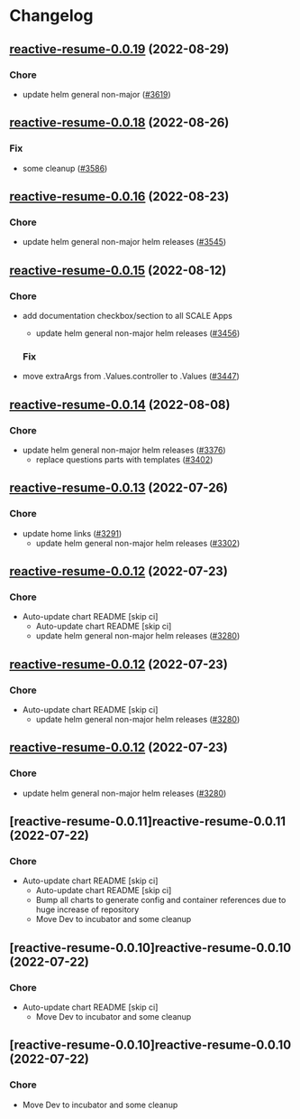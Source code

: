 # Changelog



## [reactive-resume-0.0.19](https://github.com/truecharts/charts/compare/reactive-resume-0.0.18...reactive-resume-0.0.19) (2022-08-29)

### Chore

- update helm general non-major ([#3619](https://github.com/truecharts/charts/issues/3619))




## [reactive-resume-0.0.18](https://github.com/truecharts/charts/compare/reactive-resume-0.0.16...reactive-resume-0.0.18) (2022-08-26)

### Fix

- some cleanup ([#3586](https://github.com/truecharts/charts/issues/3586))




## [reactive-resume-0.0.16](https://github.com/truecharts/charts/compare/reactive-resume-0.0.15...reactive-resume-0.0.16) (2022-08-23)

### Chore

- update helm general non-major helm releases ([#3545](https://github.com/truecharts/charts/issues/3545))




## [reactive-resume-0.0.15](https://github.com/truecharts/charts/compare/reactive-resume-0.0.14...reactive-resume-0.0.15) (2022-08-12)

### Chore

- add documentation checkbox/section to all SCALE Apps
  - update helm general non-major helm releases ([#3456](https://github.com/truecharts/charts/issues/3456))

  ### Fix

- move extraArgs from .Values.controller to .Values ([#3447](https://github.com/truecharts/charts/issues/3447))




## [reactive-resume-0.0.14](https://github.com/truecharts/charts/compare/reactive-resume-0.0.13...reactive-resume-0.0.14) (2022-08-08)

### Chore

- update helm general non-major helm releases ([#3376](https://github.com/truecharts/charts/issues/3376))
  - replace questions parts with templates ([#3402](https://github.com/truecharts/charts/issues/3402))




## [reactive-resume-0.0.13](https://github.com/truecharts/apps/compare/reactive-resume-0.0.12...reactive-resume-0.0.13) (2022-07-26)

### Chore

- update home links ([#3291](https://github.com/truecharts/apps/issues/3291))
  - update helm general non-major helm releases ([#3302](https://github.com/truecharts/apps/issues/3302))




## [reactive-resume-0.0.12](https://github.com/truecharts/apps/compare/reactive-resume-0.0.11...reactive-resume-0.0.12) (2022-07-23)

### Chore

- Auto-update chart README [skip ci]
  - Auto-update chart README [skip ci]
  - update helm general non-major helm releases ([#3280](https://github.com/truecharts/apps/issues/3280))




## [reactive-resume-0.0.12](https://github.com/truecharts/apps/compare/reactive-resume-0.0.11...reactive-resume-0.0.12) (2022-07-23)

### Chore

- Auto-update chart README [skip ci]
  - update helm general non-major helm releases ([#3280](https://github.com/truecharts/apps/issues/3280))




## [reactive-resume-0.0.12](https://github.com/truecharts/apps/compare/reactive-resume-0.0.11...reactive-resume-0.0.12) (2022-07-23)

### Chore

- update helm general non-major helm releases ([#3280](https://github.com/truecharts/apps/issues/3280))




## [reactive-resume-0.0.11]reactive-resume-0.0.11 (2022-07-22)

### Chore

- Auto-update chart README [skip ci]
  - Auto-update chart README [skip ci]
  - Bump all charts to generate config and container references due to huge increase of repository
  - Move Dev to incubator and some cleanup




## [reactive-resume-0.0.10]reactive-resume-0.0.10 (2022-07-22)

### Chore

- Auto-update chart README [skip ci]
  - Move Dev to incubator and some cleanup




## [reactive-resume-0.0.10]reactive-resume-0.0.10 (2022-07-22)

### Chore

- Move Dev to incubator and some cleanup
